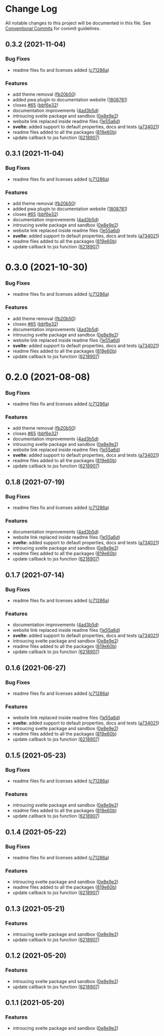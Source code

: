 # Change Log

All notable changes to this project will be documented in this file.
See [Conventional Commits](https://conventionalcommits.org) for commit guidelines.

## 0.3.2 (2021-11-04)


### Bug Fixes

* readme files fix and licenses added ([c71286a](https://github.com/VLK-STUDIO/morfeo/tree/main/packages/svelte/commit/c71286acf948e65eacb5e0ac808cc9425d576351))


### Features

* add theme removal ([fb20b50](https://github.com/VLK-STUDIO/morfeo/tree/main/packages/svelte/commit/fb20b501e877e2137831f9e86629e213007b88b7))
* added pwa plugin to documentation website ([1808781](https://github.com/VLK-STUDIO/morfeo/tree/main/packages/svelte/commit/1808781f20f0c41f6d4a965eb5bad522caf9e56a))
* closes [#65](https://github.com/VLK-STUDIO/morfeo/tree/main/packages/svelte/issues/65) ([bbf6e32](https://github.com/VLK-STUDIO/morfeo/tree/main/packages/svelte/commit/bbf6e32f62c32af51d1795bbbc85c9772948cfdf))
* documentation improvements ([4ad3b5d](https://github.com/VLK-STUDIO/morfeo/tree/main/packages/svelte/commit/4ad3b5d7f35cd9c1ad1532e5367dec21594d8ff4))
* introucing svelte package and sandbox ([0e8e9e2](https://github.com/VLK-STUDIO/morfeo/tree/main/packages/svelte/commit/0e8e9e22f38576730c73442714c1a611847d9bc7))
* website link replaced inside readme files ([1e55a6d](https://github.com/VLK-STUDIO/morfeo/tree/main/packages/svelte/commit/1e55a6d458d2873d09efd5fad5100cbbae382057))
* **svelte:** added support to default properties, docs and tests ([a734021](https://github.com/VLK-STUDIO/morfeo/tree/main/packages/svelte/commit/a73402130efa829bee3d8c5a72b636ca445148bc))
* readme files added to all the packages ([819e60b](https://github.com/VLK-STUDIO/morfeo/tree/main/packages/svelte/commit/819e60bb536be471f373c8d3f7cbd5b331c1434c))
* update callback to jss function ([6218907](https://github.com/VLK-STUDIO/morfeo/tree/main/packages/svelte/commit/62189076da38078df33796fb16576b13ecdeeb85))





## 0.3.1 (2021-11-04)


### Bug Fixes

* readme files fix and licenses added ([c71286a](https://github.com/VLK-STUDIO/morfeo/tree/main/packages/svelte/commit/c71286acf948e65eacb5e0ac808cc9425d576351))


### Features

* add theme removal ([fb20b50](https://github.com/VLK-STUDIO/morfeo/tree/main/packages/svelte/commit/fb20b501e877e2137831f9e86629e213007b88b7))
* added pwa plugin to documentation website ([1808781](https://github.com/VLK-STUDIO/morfeo/tree/main/packages/svelte/commit/1808781f20f0c41f6d4a965eb5bad522caf9e56a))
* closes [#65](https://github.com/VLK-STUDIO/morfeo/tree/main/packages/svelte/issues/65) ([bbf6e32](https://github.com/VLK-STUDIO/morfeo/tree/main/packages/svelte/commit/bbf6e32f62c32af51d1795bbbc85c9772948cfdf))
* documentation improvements ([4ad3b5d](https://github.com/VLK-STUDIO/morfeo/tree/main/packages/svelte/commit/4ad3b5d7f35cd9c1ad1532e5367dec21594d8ff4))
* introucing svelte package and sandbox ([0e8e9e2](https://github.com/VLK-STUDIO/morfeo/tree/main/packages/svelte/commit/0e8e9e22f38576730c73442714c1a611847d9bc7))
* website link replaced inside readme files ([1e55a6d](https://github.com/VLK-STUDIO/morfeo/tree/main/packages/svelte/commit/1e55a6d458d2873d09efd5fad5100cbbae382057))
* **svelte:** added support to default properties, docs and tests ([a734021](https://github.com/VLK-STUDIO/morfeo/tree/main/packages/svelte/commit/a73402130efa829bee3d8c5a72b636ca445148bc))
* readme files added to all the packages ([819e60b](https://github.com/VLK-STUDIO/morfeo/tree/main/packages/svelte/commit/819e60bb536be471f373c8d3f7cbd5b331c1434c))
* update callback to jss function ([6218907](https://github.com/VLK-STUDIO/morfeo/tree/main/packages/svelte/commit/62189076da38078df33796fb16576b13ecdeeb85))





# 0.3.0 (2021-10-30)


### Bug Fixes

* readme files fix and licenses added ([c71286a](https://github.com/VLK-STUDIO/morfeo/tree/main/packages/svelte/commit/c71286acf948e65eacb5e0ac808cc9425d576351))


### Features

* add theme removal ([fb20b50](https://github.com/VLK-STUDIO/morfeo/tree/main/packages/svelte/commit/fb20b501e877e2137831f9e86629e213007b88b7))
* closes [#65](https://github.com/VLK-STUDIO/morfeo/tree/main/packages/svelte/issues/65) ([bbf6e32](https://github.com/VLK-STUDIO/morfeo/tree/main/packages/svelte/commit/bbf6e32f62c32af51d1795bbbc85c9772948cfdf))
* documentation improvements ([4ad3b5d](https://github.com/VLK-STUDIO/morfeo/tree/main/packages/svelte/commit/4ad3b5d7f35cd9c1ad1532e5367dec21594d8ff4))
* introucing svelte package and sandbox ([0e8e9e2](https://github.com/VLK-STUDIO/morfeo/tree/main/packages/svelte/commit/0e8e9e22f38576730c73442714c1a611847d9bc7))
* website link replaced inside readme files ([1e55a6d](https://github.com/VLK-STUDIO/morfeo/tree/main/packages/svelte/commit/1e55a6d458d2873d09efd5fad5100cbbae382057))
* **svelte:** added support to default properties, docs and tests ([a734021](https://github.com/VLK-STUDIO/morfeo/tree/main/packages/svelte/commit/a73402130efa829bee3d8c5a72b636ca445148bc))
* readme files added to all the packages ([819e60b](https://github.com/VLK-STUDIO/morfeo/tree/main/packages/svelte/commit/819e60bb536be471f373c8d3f7cbd5b331c1434c))
* update callback to jss function ([6218907](https://github.com/VLK-STUDIO/morfeo/tree/main/packages/svelte/commit/62189076da38078df33796fb16576b13ecdeeb85))





# 0.2.0 (2021-08-08)


### Bug Fixes

* readme files fix and licenses added ([c71286a](https://github.com/VLK-STUDIO/morfeo/tree/main/packages/svelte/commit/c71286acf948e65eacb5e0ac808cc9425d576351))


### Features

* add theme removal ([fb20b50](https://github.com/VLK-STUDIO/morfeo/tree/main/packages/svelte/commit/fb20b501e877e2137831f9e86629e213007b88b7))
* closes [#65](https://github.com/VLK-STUDIO/morfeo/tree/main/packages/svelte/issues/65) ([bbf6e32](https://github.com/VLK-STUDIO/morfeo/tree/main/packages/svelte/commit/bbf6e32f62c32af51d1795bbbc85c9772948cfdf))
* documentation improvements ([4ad3b5d](https://github.com/VLK-STUDIO/morfeo/tree/main/packages/svelte/commit/4ad3b5d7f35cd9c1ad1532e5367dec21594d8ff4))
* introucing svelte package and sandbox ([0e8e9e2](https://github.com/VLK-STUDIO/morfeo/tree/main/packages/svelte/commit/0e8e9e22f38576730c73442714c1a611847d9bc7))
* website link replaced inside readme files ([1e55a6d](https://github.com/VLK-STUDIO/morfeo/tree/main/packages/svelte/commit/1e55a6d458d2873d09efd5fad5100cbbae382057))
* **svelte:** added support to default properties, docs and tests ([a734021](https://github.com/VLK-STUDIO/morfeo/tree/main/packages/svelte/commit/a73402130efa829bee3d8c5a72b636ca445148bc))
* readme files added to all the packages ([819e60b](https://github.com/VLK-STUDIO/morfeo/tree/main/packages/svelte/commit/819e60bb536be471f373c8d3f7cbd5b331c1434c))
* update callback to jss function ([6218907](https://github.com/VLK-STUDIO/morfeo/tree/main/packages/svelte/commit/62189076da38078df33796fb16576b13ecdeeb85))





## 0.1.8 (2021-07-19)


### Bug Fixes

* readme files fix and licenses added ([c71286a](https://github.com/VLK-STUDIO/morfeo/tree/main/packages/svelte/commit/c71286acf948e65eacb5e0ac808cc9425d576351))


### Features

* documentation improvements ([4ad3b5d](https://github.com/VLK-STUDIO/morfeo/tree/main/packages/svelte/commit/4ad3b5d7f35cd9c1ad1532e5367dec21594d8ff4))
* website link replaced inside readme files ([1e55a6d](https://github.com/VLK-STUDIO/morfeo/tree/main/packages/svelte/commit/1e55a6d458d2873d09efd5fad5100cbbae382057))
* **svelte:** added support to default properties, docs and tests ([a734021](https://github.com/VLK-STUDIO/morfeo/tree/main/packages/svelte/commit/a73402130efa829bee3d8c5a72b636ca445148bc))
* introucing svelte package and sandbox ([0e8e9e2](https://github.com/VLK-STUDIO/morfeo/tree/main/packages/svelte/commit/0e8e9e22f38576730c73442714c1a611847d9bc7))
* readme files added to all the packages ([819e60b](https://github.com/VLK-STUDIO/morfeo/tree/main/packages/svelte/commit/819e60bb536be471f373c8d3f7cbd5b331c1434c))
* update callback to jss function ([6218907](https://github.com/VLK-STUDIO/morfeo/tree/main/packages/svelte/commit/62189076da38078df33796fb16576b13ecdeeb85))





## 0.1.7 (2021-07-14)


### Bug Fixes

* readme files fix and licenses added ([c71286a](https://github.com/VLK-STUDIO/morfeo/tree/main/packages/svelte/commit/c71286acf948e65eacb5e0ac808cc9425d576351))


### Features

* documentation improvements ([4ad3b5d](https://github.com/VLK-STUDIO/morfeo/tree/main/packages/svelte/commit/4ad3b5d7f35cd9c1ad1532e5367dec21594d8ff4))
* website link replaced inside readme files ([1e55a6d](https://github.com/VLK-STUDIO/morfeo/tree/main/packages/svelte/commit/1e55a6d458d2873d09efd5fad5100cbbae382057))
* **svelte:** added support to default properties, docs and tests ([a734021](https://github.com/VLK-STUDIO/morfeo/tree/main/packages/svelte/commit/a73402130efa829bee3d8c5a72b636ca445148bc))
* introucing svelte package and sandbox ([0e8e9e2](https://github.com/VLK-STUDIO/morfeo/tree/main/packages/svelte/commit/0e8e9e22f38576730c73442714c1a611847d9bc7))
* readme files added to all the packages ([819e60b](https://github.com/VLK-STUDIO/morfeo/tree/main/packages/svelte/commit/819e60bb536be471f373c8d3f7cbd5b331c1434c))
* update callback to jss function ([6218907](https://github.com/VLK-STUDIO/morfeo/tree/main/packages/svelte/commit/62189076da38078df33796fb16576b13ecdeeb85))





## 0.1.6 (2021-06-27)


### Bug Fixes

* readme files fix and licenses added ([c71286a](https://github.com/VLK-STUDIO/morfeo/tree/main/packages/svelte/commit/c71286acf948e65eacb5e0ac808cc9425d576351))


### Features

* website link replaced inside readme files ([1e55a6d](https://github.com/VLK-STUDIO/morfeo/tree/main/packages/svelte/commit/1e55a6d458d2873d09efd5fad5100cbbae382057))
* **svelte:** added support to default properties, docs and tests ([a734021](https://github.com/VLK-STUDIO/morfeo/tree/main/packages/svelte/commit/a73402130efa829bee3d8c5a72b636ca445148bc))
* introucing svelte package and sandbox ([0e8e9e2](https://github.com/VLK-STUDIO/morfeo/tree/main/packages/svelte/commit/0e8e9e22f38576730c73442714c1a611847d9bc7))
* readme files added to all the packages ([819e60b](https://github.com/VLK-STUDIO/morfeo/tree/main/packages/svelte/commit/819e60bb536be471f373c8d3f7cbd5b331c1434c))
* update callback to jss function ([6218907](https://github.com/VLK-STUDIO/morfeo/tree/main/packages/svelte/commit/62189076da38078df33796fb16576b13ecdeeb85))





## 0.1.5 (2021-05-23)


### Bug Fixes

* readme files fix and licenses added ([c71286a](https://github.com/VLK-STUDIO/morfeo/tree/main/packages/svelte/commit/c71286acf948e65eacb5e0ac808cc9425d576351))


### Features

* introucing svelte package and sandbox ([0e8e9e2](https://github.com/VLK-STUDIO/morfeo/tree/main/packages/svelte/commit/0e8e9e22f38576730c73442714c1a611847d9bc7))
* readme files added to all the packages ([819e60b](https://github.com/VLK-STUDIO/morfeo/tree/main/packages/svelte/commit/819e60bb536be471f373c8d3f7cbd5b331c1434c))
* update callback to jss function ([6218907](https://github.com/VLK-STUDIO/morfeo/tree/main/packages/svelte/commit/62189076da38078df33796fb16576b13ecdeeb85))





## 0.1.4 (2021-05-22)


### Bug Fixes

* readme files fix and licenses added ([c71286a](https://github.com/VLK-STUDIO/morfeo/tree/main/packages/svelte/commit/c71286acf948e65eacb5e0ac808cc9425d576351))


### Features

* introucing svelte package and sandbox ([0e8e9e2](https://github.com/VLK-STUDIO/morfeo/tree/main/packages/svelte/commit/0e8e9e22f38576730c73442714c1a611847d9bc7))
* readme files added to all the packages ([819e60b](https://github.com/VLK-STUDIO/morfeo/tree/main/packages/svelte/commit/819e60bb536be471f373c8d3f7cbd5b331c1434c))
* update callback to jss function ([6218907](https://github.com/VLK-STUDIO/morfeo/tree/main/packages/svelte/commit/62189076da38078df33796fb16576b13ecdeeb85))





## 0.1.3 (2021-05-21)


### Features

* introucing svelte package and sandbox ([0e8e9e2](https://bitbucket.org/me-sign/design-system/commits/0e8e9e22f38576730c73442714c1a611847d9bc7))
* update callback to jss function ([6218907](https://bitbucket.org/me-sign/design-system/commits/62189076da38078df33796fb16576b13ecdeeb85))





## 0.1.2 (2021-05-20)


### Features

* introucing svelte package and sandbox ([0e8e9e2](https://bitbucket.org/me-sign/design-system/commits/0e8e9e22f38576730c73442714c1a611847d9bc7))
* update callback to jss function ([6218907](https://bitbucket.org/me-sign/design-system/commits/62189076da38078df33796fb16576b13ecdeeb85))





## 0.1.1 (2021-05-20)


### Features

* introucing svelte package and sandbox ([0e8e9e2](https://bitbucket.org/me-sign/design-system/commits/0e8e9e22f38576730c73442714c1a611847d9bc7))
